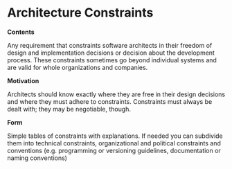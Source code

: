 # Architecture Constraints

**Contents**

Any requirement that constraints software architects in their freedom of
design and implementation decisions or decision about the development
process. These constraints sometimes go beyond individual systems and
are valid for whole organizations and companies.

**Motivation**

Architects should know exactly where they are free in their design
decisions and where they must adhere to constraints. Constraints must
always be dealt with; they may be negotiable, though.

**Form**

Simple tables of constraints with explanations. If needed you can
subdivide them into technical constraints, organizational and political
constraints and conventions (e.g. programming or versioning guidelines,
documentation or naming conventions)